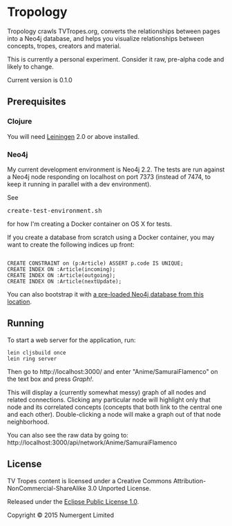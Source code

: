 # Tropology 

Tropology crawls TVTropes.org, converts the relationships between pages into a Neo4j database, and helps you visualize relationships between concepts, tropes, creators and material.

This is currently a personal experiment.  Consider it raw, pre-alpha code and likely to change.

Current version is 0.1.0


## Prerequisites

### Clojure

You will need [Leiningen][1] 2.0 or above installed.

[1]: https://github.com/technomancy/leiningen


### Neo4j

My current development environment is Neo4j 2.2.  The tests are run against a Neo4j node responding on localhost on port 7373 (instead of 7474, to keep it running in parallel with a dev environment).

See <pre>create-test-environment.sh</pre> for how I'm creating a Docker container on OS X for tests.

If you create a database from scratch using a Docker container, you may want to create the following indices up front:

<code> 
CREATE CONSTRAINT on (p:Article) ASSERT p.code IS UNIQUE; 
CREATE INDEX ON :Article(incoming);
CREATE INDEX ON :Article(outgoing);
CREATE INDEX ON :Article(nextUpdate);
</code>

You can also bootstrap it with [a pre-loaded Neo4j database from this location](https://mega.co.nz/#!w8J3QDjT!eJ4sgDUEyvHd0CL6wbQoQNuZFjq5u33EVPhx50nZVeg).

## Running

To start a web server for the application, run:

    lein cljsbuild once
    lein ring server

Then go to http://localhost:3000/ and enter "Anime/SamuraiFlamenco" on the text box and press *Graph!*.

This will display a (currently somewhat messy) graph of all nodes and related connections.  Clicking any particular node will highlight only that node and its correlated concepts (concepts that both link to the central one and each other).   Double-clicking a node will make a graph out of that node neighborhood.

You can also see the raw data by going to: http://localhost:3000/api/network/Anime/SamuraiFlamenco


## License

TV Tropes content is licensed under a Creative Commons Attribution-NonCommercial-ShareAlike 3.0 Unported License. 

Released under the [Eclipse Public License 1.0](https://tldrlegal.com/license/eclipse-public-license-1.0-(epl-1.0)).

Copyright © 2015 Numergent Limited
